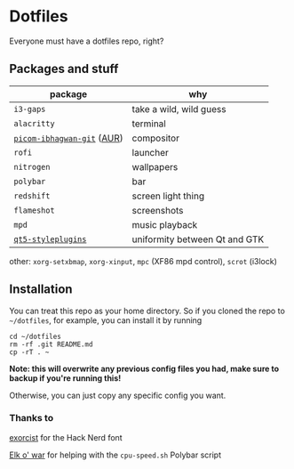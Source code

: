 # Dotfiles
Everyone must have a dotfiles repo, right?

## Packages and stuff

package | why
-|-
`i3-gaps`|take a wild, wild guess
`alacritty`|terminal
[`picom-ibhagwan-git`](https://github.com/ibhagwan/picom) ([AUR](https://aur.archlinux.org/packages/picom-ibhagwan-git))|compositor
`rofi`|launcher
`nitrogen`|wallpapers
`polybar`|bar
`redshift`|screen light thing
`flameshot`|screenshots
`mpd`|music playback
[`qt5-styleplugins`](https://aur.archlinux.org/packages/qt5-styleplugins)|uniformity between Qt and GTK

other: `xorg-setxbmap`, `xorg-xinput`, `mpc` (XF86 mpd control), `scrot` (i3lock)

## Installation

You can treat this repo as your home directory. So if you cloned the repo to `~/dotfiles`, for example, you can install it by running

```
cd ~/dotfiles
rm -rf .git README.md
cp -rT . ~
```

**Note: this will overwrite any previous config files you had, make sure to backup if you're running this!**

Otherwise, you can just copy any specific config you want.

### Thanks to 

[exorcist](https://gitlab.com/exo-git/fonts/-/tree/master/hack-fonts) for the Hack Nerd font

[Elk o' war](https://github.com/elkowar) for helping with the `cpu-speed.sh` Polybar script
